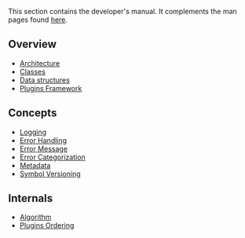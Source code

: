This section contains the developer's manual.
It complements the man pages found [here](/doc/help).

## Overview

- [Architecture](architecture.md)
- [Classes](classes.md)
- [Data structures](data-structures.md)
- [Plugins Framework](plugins-framework.md)

## Concepts

- [Logging](logging.md)
- [Error Handling](error-handling.md)
- [Error Message](error-message.md)
- [Error Categorization](error-categorization.md)
- [Metadata](metadata.md)
- [Symbol Versioning](symbol-versioning.md)

## Internals

- [Algorithm](algorithm.md)
- [Plugins Ordering](plugins-ordering.md)
